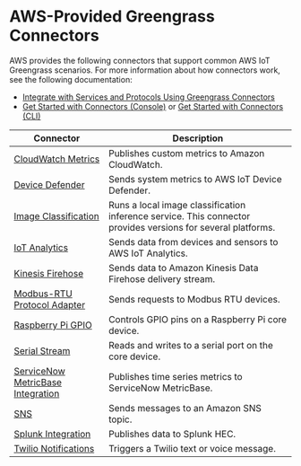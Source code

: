 # AWS\-Provided Greengrass Connectors<a name="connectors-list"></a>

AWS provides the following connectors that support common AWS IoT Greengrass scenarios\. For more information about how connectors work, see the following documentation:
+ [Integrate with Services and Protocols Using Greengrass Connectors](connectors.md)
+ [Get Started with Connectors \(Console\)](connectors-console.md) or [Get Started with Connectors \(CLI\)](connectors-cli.md)


| Connector | Description | 
| --- | --- | 
| [CloudWatch Metrics](cloudwatch-metrics-connector.md) | Publishes custom metrics to Amazon CloudWatch\. | 
| [Device Defender](device-defender-connector.md) | Sends system metrics to AWS IoT Device Defender\. | 
| [Image Classification](image-classification-connector.md) | Runs a local image classification inference service\. This connector provides versions for several platforms\. | 
| [IoT Analytics](iot-analytics-connector.md) | Sends data from devices and sensors to AWS IoT Analytics\. | 
| [Kinesis Firehose](kinesis-firehose-connector.md) | Sends data to Amazon Kinesis Data Firehose delivery stream\. | 
| [Modbus\-RTU Protocol Adapter](modbus-protocol-adapter-connector.md) | Sends requests to Modbus RTU devices\. | 
| [Raspberry Pi GPIO](raspberrypi-gpio-connector.md) | Controls GPIO pins on a Raspberry Pi core device\. | 
| [Serial Stream](serial-stream-connector.md) | Reads and writes to a serial port on the core device\. | 
| [ServiceNow MetricBase Integration](servicenow-connector.md) | Publishes time series metrics to ServiceNow MetricBase\. | 
| [SNS](sns-connector.md) | Sends messages to an Amazon SNS topic\. | 
| [Splunk Integration](splunk-connector.md) | Publishes data to Splunk HEC\. | 
| [Twilio Notifications](twilio-notifications-connector.md) | Triggers a Twilio text or voice message\. | 